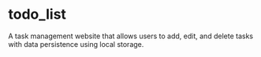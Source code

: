 # todo_list
A task management website that allows users to add, edit, and delete tasks with data persistence using local storage.
